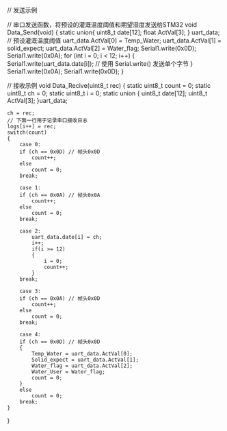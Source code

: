 // 发送示例

// 串口发送函数，将预设的灌溉温度阈值和期望湿度发送给STM32
void Data_Send(void)
{
 static union{
  uint8_t date[12];
  float ActVal[3];
 } uart_data;
 // 预设灌溉温度阈值
  uart_data.ActVal[0] = Temp_Water;
  uart_data.ActVal[1] = solid_expect;
  uart_data.ActVal[2] = Water_flag;
  Serial1.write(0x0D);
	Serial1.write(0x0A);
	for (int i = 0; i < 12; i++) {
    Serial1.write(uart_data.date[i]); // 使用 Serial.write() 发送单个字节
  }
	Serial1.write(0x0A);
	Serial1.write(0x0D);
}



// 接收示例
void Data_Recive(uint8_t rec)
{
	static uint8_t count = 0;
	static uint8_t ch = 0;
	static uint8_t i = 0;
	static union
	{
		uint8_t date[12];
		uint8_t ActVal[3];
	}uart_data;
	
	ch = rec;
    // 下面一行用于记录串口接收日志
	logs[i++] = rec;
	switch(count)
	{
		case 0:
		if (ch == 0x0D) // 帧头0x0D
			count++;
		else
			count = 0;
		break;
		
		case 1:
		if (ch == 0x0A) // 帧头0x0A
			count++;
		else
			count = 0;
		break;
		
		case 2:
			uart_data.date[i] = ch;
			i++;
			if(i >= 12)
			{
				i = 0;
				count++;
			}
		break;
		
		case 3:
		if (ch == 0x0A) // 帧头0x0D
			count++;
		else
			count = 0;
		break;
		
		case 4:
		if (ch == 0x0D) // 帧头0x0D
		{
			Temp_Water = uart_data.ActVal[0];
			Solid_expect = uart_data.ActVal[1];
			Water_flag = uart_data.ActVal[2];
			Water_User = Water_flag;
			count = 0;
		}
		else
			count = 0;
		break;
	}
}
